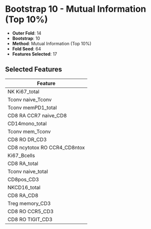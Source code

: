 # Bootstrap 10 - Mutual Information (Top 10%)

- **Outer Fold**: 14
- **Bootstrap**: 10
- **Method**: Mutual Information (Top 10%)
- **Fold Seed**: 64
- **Features Selected**: 17

## Selected Features

| Feature |
|---------|
| NK Ki67_total |
| Tconv naive_Tconv |
| Tconv memPD1_total |
| CD8 RA CCR7 naive_CD8 |
| CD14mono_total |
| Tconv mem_Tconv |
| CD8 RO DR_CD3 |
| CD8 ncytotox RO CCR4_CD8ntox |
| Ki67_Bcells |
| CD8 RA_total |
| Tconv naive_total |
| CD8pos_CD3 |
| NKCD16_total |
| CD8 RA_CD8 |
| Treg memory_CD3 |
| CD8 RO CCR5_CD3 |
| CD8 RO TIGIT_CD3 |
